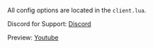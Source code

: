 All config options are located in the `client.lua`.

Discord for Support: [Discord](https://discord.gg/AS7U5GK4TE)

Preview: [Youtube](https://youtu.be/7_wDj9niMhs)